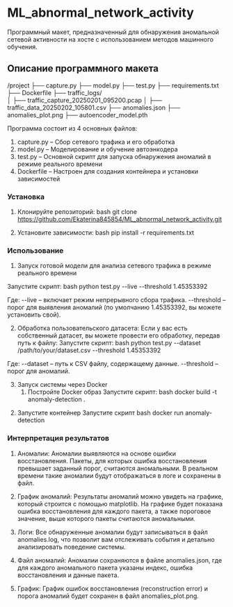 # ML_abnormal_network_activity
Программный макет, предназначенный для обнаружения аномальной сетевой активности на хосте с использованием методов машинного обучения.

## Описание программного макета
/project
├── capture.py
├── model.py
├── test.py
├── requirements.txt
├── Dockerfile
├── traffic_logs/                  
│   ├── traffic_capture_20250201_095200.pcap
│   ├── traffic_data_20250202_105801.csv
├── anomalies.json
├── anomalies_plot.png
├── autoencoder_model.pth

Программа состоит из 4 основных файлов:

1. capture.py – Сбор сетевого трафика и его обработка
2. model.py – Моделирование и обучение автоэнкодера
3. test.py – Основной скрипт для запуска обнаружения аномалий в режиме реального времени
4. Dockerfile – Настроен для создания контейнера и установки зависимостей

### Установка

1. Клонируйте репозиторий:
   bash
   git clone https://github.com/Ekaterina845854/ML_abnormal_network_activity.git
   
2. Установите зависимости:
   bash
   pip install -r requirements.txt

### Использование

1. Запуск готовой модели для анализа сетевого трафика в режиме реального времени

  Запустите скрипт:
  bash
  python test.py --live --threshold 1.45353392
  
Где:
--live – включает режим непрерывного сбора трафика.
--threshold – порог для выявления аномалий (по умолчанию 1.45353392, вы можете установить свой).

2. Обработка пользовательского датасета: Если у вас есть собственный датасет, вы можете провести его обработку, передав путь к файлу:
  Запустите скрипт:
  bash
  python test.py --dataset /path/to/your/dataset.csv --threshold 1.45353392

Где:
--dataset – путь к CSV файлу, содержащему данные.
--threshold – порог для аномалий.

3. Запуск системы через Docker
   1) Постройте Docker образ
      Запустите скрипт:
      bash
      docker build -t anomaly-detection .

  2) Запустите контейнер
      Запустите скрипт
      bash
      docker run anomaly-detection

### Интерпретация результатов

1. Аномалии: Аномалии выявляются на основе ошибки восстановления. Пакеты, для которых ошибка восстановления превышает заданный порог, считаются аномальными. В реальном времени такие аномалии будут отображаться в логе и сохранены в файл.

2. График аномалий: Результаты аномалий можно увидеть на графике, который строится с помощью matplotlib. На графике будет показана ошибка восстановления для каждого пакета, а также пороговое значение, выше которого пакеты считаются аномальными.

3. Логи: Все обнаруженные аномалии будут записываться в файл anomalies.log, что позволит вам отслеживать события и детально анализировать поведение системы.

4. Файл аномалий: Аномалии сохраняются в файле anomalies.json, где для каждого аномального пакета указаны индекс, ошибка восстановления и данные пакета.

5. График: График ошибок восстановления (reconstruction error) и порога аномалий будет сохранен в файл anomalies_plot.png.
